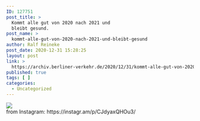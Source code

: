 ```yaml
---
ID: 127751
post_title: >
  Kommt alle gut von 2020 nach 2021 und
  bleibt gesund.
post_name: >
  kommt-alle-gut-von-2020-nach-2021-und-bleibt-gesund
author: Ralf Reineke
post_date: 2020-12-31 15:28:25
layout: post
link: >
  https://archiv.berliner-verkehr.de/2020/12/31/kommt-alle-gut-von-2020-nach-2021-und-bleibt-gesund/
published: true
tags: [ ]
categories:
  - Uncategorized
---
```

<div><img src='https://scontent-lga3-1.cdninstagram.com/v/t51.29350-15/133984349_2871048313154425_5846298353062225183_n.jpg?_nc_cat=108&ccb=2&_nc_sid=8ae9d6&_nc_ohc=JhOSyy0AXEwAX8P80ON&_nc_ht=scontent-lga3-1.cdninstagram.com&oh=cc55a3f66a258edab23f7e6ffbb61be5&oe=601233CC' style='max-width:600px;' /><br/><div>from Instagram: https://instagr.am/p/CJdyaxQHOu3/</div></div>